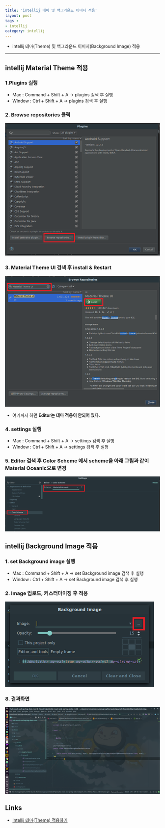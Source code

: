 ```yaml
---
title: 'intellij 테마 및 백그라운드 이미지 적용'  
layout: post  
tags :  
- intellij
category: intellij
---
```


- intellij 테마(Theme) 및 백그라운드 이미지(Background Image) 적용

---

## intellij Material Theme 적용

### 1.Plugins 실행
- Mac : Command + Shift + A -> plugins 검색 후 실행
- Window : Ctrl + Shift + A -> plugins 검색 후 실행

### 2. Browse repositories 클릭
 ![intellijTheme1](/assets/images/usingimages/intellijTheme/intellijTheme1.png)

### 3. Material Theme UI 검색 후 install & Restart
  ![intellijTheme2](/assets/images/usingimages/intellijTheme/intellijTheme2.png)
- 여기까지 하면 **Editor는 테마 적용이 안되어 있다.**

### 4. settings 실행
- Mac : Command + Shift + A -> settings 검색 후 실행
- Window : Ctrl + Shift + A -> settings 검색 후 실행

### 5. Editor 검색 후 Color Scheme 에서 scheme을 아래 그림과 같이 Material Oceanic으로 변경
  ![intellijTheme3](/assets/images/usingimages/intellijTheme/intellijTheme3.png)

## intellij Background Image 적용

### 1. set Background image 실행
- Mac : Command + Shift + A -> set Background image 검색 후 실행
- Window : Ctrl + Shift + A -> set Background image 검색 후 실행

### 2. Image 업로드, 커스터마이징 후 적용
![intellijTheme4](/assets/images/usingimages/intellijTheme/intellijTheme4.png)

### 8. 결과화면
![intellijTheme5](/assets/images/usingimages/intellijTheme/intellijTheme5.png)

## Links
- [Intellij 테마(Theme) 적용하기](https://nesoy.github.io/articles/2018-03/Intellij-Theme#)
